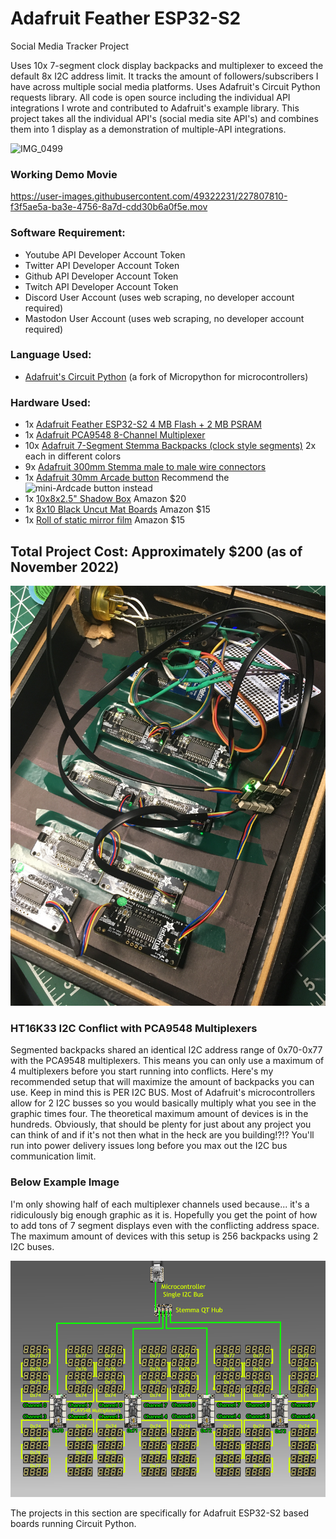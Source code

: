 # Adafruit Feather ESP32-S2
Social Media Tracker Project

Uses 10x 7-segment clock display backpacks and multiplexer to exceed the default 8x I2C address limit. It tracks the amount of followers/subscribers I have across multiple social media platforms. Uses Adafruit's Circuit Python requests library. All code is open source including the individual API integrations I wrote and contributed to Adafruit's example library. This project takes all the individual API's (social media site API's) and combines them into 1 display as a demonstration of multiple-API integrations.

![IMG_0499](https://user-images.githubusercontent.com/49322231/227808640-28bdde91-c793-4fbb-90c7-1f3c6d6d5344.JPG)

### Working Demo Movie
https://user-images.githubusercontent.com/49322231/227807810-f3f5ae5a-ba3e-4756-8a7d-cdd30b6a0f5e.mov

### Software Requirement:
- Youtube API Developer Account Token
- Twitter API Developer Account Token
- Github API Developer Account Token
- Twitch API Developer Account Token
- Discord User Account (uses web scraping, no developer account required)
- Mastodon User Account (uses web scraping, no developer account required)

### Language Used:
- [Adafruit's Circuit Python](https://www.CircuitPython.org) (a fork of Micropython for microcontrollers)

### Hardware Used:
- 1x [Adafruit Feather ESP32-S2 4 MB Flash + 2 MB PSRAM](https://www.adafruit.com/product/5000)
- 1x [Adafruit PCA9548 8-Channel Multiplexer](https://www.adafruit.com/product/5626)
- 10x [Adafruit 7-Segment Stemma Backpacks (clock style segments)](https://www.adafruit.com/product/5599) 2x each in different colors
- 9x [Adafruit 300mm Stemma male to male wire connectors](https://www.adafruit.com/product/5384)
- 1x [Adafruit 30mm Arcade button](https://www.adafruit.com/product/3488) Recommend the ![mini-Ardcade button instead](https://www.adafruit.com/product/3431)
- 1x [10x8x2.5" Shadow Box](https://www.amazon.com/gp/product/B07QJX512S) Amazon $20
- 1x [8x10 Black Uncut Mat Boards](https://www.amazon.com/gp/product/B087Z64YL5) Amazon $15
- 1x [Roll of static mirror film](https://www.amazon.com/gp/product/B07X7DHLXB/) Amazon $15
## Total Project Cost: Approximately $200 (as of November 2022)

![](https://raw.githubusercontent.com/DJDevon3/My_Circuit_Python_Projects/main/Boards/espressif/Adafruit%20Feather%20ESP32-S2/7-segment%20Multiplexed%20Social%20Media%20Tracker/IMG_0596.JPG)

### HT16K33 I2C Conflict with PCA9548 Multiplexers
Segmented backpacks shared an identical I2C address range of 0x70-0x77 with the PCA9548 multiplexers. This means you can only use a maximum of 4 multiplexers before you start running into conflicts. Here's my recommended setup that will maximize the amount of backpacks you can use.  Keep in mind this is PER I2C BUS. Most of Adafruit's microcontrollers allow for 2 I2C busses so you would basically multiply what you see in the graphic times four. The theoretical maximum amount of devices is in the hundreds. Obviously, that should be plenty for just about any project you can think of and if it's not then what in the heck are you building!?!? You'll run into power delivery issues long before you max out the I2C bus communication limit.

### Below Example Image
I'm only showing half of each multiplexer channels used because... it's a ridiculously big enough graphic as it is. Hopefully you get the point of how to add tons of 7 segment displays even with the conflicting address space. The maximum amount of devices with this setup is 256 backpacks using 2 I2C buses.

![](https://raw.githubusercontent.com/DJDevon3/My_Circuit_Python_Projects/main/Boards/espressif/Adafruit%20Feather%20ESP32-S2/7-segment%20Multiplexed%20Social%20Media%20Tracker/Adafruit_Multiplexed_Backpacks.png)

The projects in this section are specifically for Adafruit ESP32-S2 based boards running Circuit Python.
